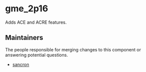 gme_2p16
===================

Adds ACE and ACRE features.


## Maintainers

The people responsible for merging changes to this component or answering potential questions.

- [sancron](https://github.com/sancron)

